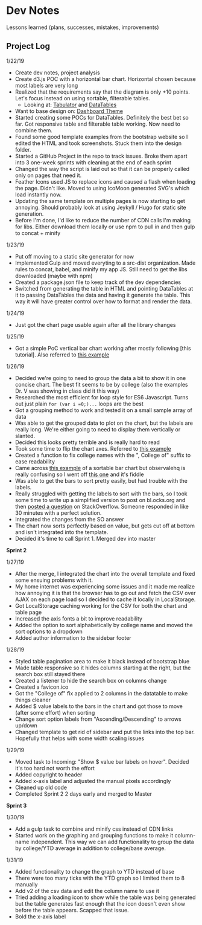 # Dev Notes
Lessons learned (plans, successes, mistakes, improvements)

## Project Log

1/22/19
* Create dev notes, project analysis
* Create d3.js POC with a horizontal bar chart. Horizontal chosen because most labels are very long
* Realized that the requirements say that the diagram is only +10 points. Let's focus instead on using sortable, filterable tables.
  * Looking at: [Tabulator](http://tabulator.info/examples/4.1?#filter-header) and [DataTables](https://datatables.net/extensions/fixedheader/examples/options/columnFiltering.html)
* Want to base design on: [Dashboard Theme](https://bootstrap-themes.github.io/dashboard/index.html)
* Started creating some POCs for DataTables. Definitely the best bet so far. Got responsive table and filterable table working. Now need to combine them.
* Found some good template examples from the bootstrap website so I edited the HTML and took screenshots. Stuck them into the design folder.
* Started a GitHub Project in the repo to track issues. Broke them apart into 3 one-week sprints with cleaning at the end of each sprint
* Changed the way the script is laid out so that it can be properly called only on pages that need it.
* Feather Icons used JS to replace icons and caused a flash when loading the page. Didn't like. Moved to using IcoMoon generated SVG's which load instantly now.
* Updating the same template on multiple pages is now starting to get annoying. Should probably look at using Jeykyll / Hugo for static site generation.
* Before I'm done, I'd like to reduce the number of CDN calls I'm making for libs. Either download them locally or use npm to pull in and then gulp to concat + minify

1/23/19
* Put off moving to a static site generator for now
* Implemented Gulp and moved everyting to a src-dist organization. Made rules to concat, babel, and minify my app JS. Still need to get the libs downloaded (maybe with npm) 
* Created a package.json file to keep track of the dev dependencies
* Switched from generating the table in HTML and pointing DataTables at it to passing DataTables the data and having it generate the table. This way it will have greater control over how to format and render the data.

1/24/19
* Just got the chart page usable again after all the library changes

1/25/19
* Got a simple PoC vertical bar chart working after mostly following [this tutorial]. Also referred to [this example](http://bl.ocks.org/d3noob/8952219)

1/26/19
* Decided we're going to need to group the data a bit to show it in one concise chart. The best fit seems to be by college (also the examples Dr. V was showing in class did it this way)
* Researched the most efficient for loop style for ES6 Javascript. Turns out just plain `for (var i =0;)...` loops are the best
* Got a grouping method to work and tested it on a small sample array of data
* Was able to get the grouped data to plot on the chart, but the labels are really long. We're either going to need to display them vertically or slanted.
* Decided this looks pretty terrible and is really hard to read
* Took some time to flip the chart axes. Referred to [this example](http://bl.ocks.org/kiranml1/6872226)
* Created a function to fix college names with the ", College of" suffix to ease readability
* Came across [this example](https://beta.observablehq.com/@mbostock/d3-sortable-bar-chart) of a sortable bar chart but observalehq is really confusing so I went off [this one](https://stackoverflow.com/a/46208867/2307994) and it's fiddle
* Was able to get the bars to sort pretty easily, but had trouble with the labels.
* Really struggled with getting the labels to sort with the bars, so I took some time to write up a simplified version to post on bl.ocks.org and then [posted a question](https://stackoverflow.com/questions/54389499/how-to-move-tick-labels-in-horizontal-bar-chart) on StackOverflow. Someone responded in like 30 minutes with a perfect solution. 
* Integrated the changes from the SO answer
* The chart now sorts perfectly based on value, but gets cut off at bottom and isn't integrated into the template.
* Decided it's time to call Sprint 1. Merged dev into master

**Sprint 2**

1/27/19

* After the merge, I integrated the chart into the overall template and fixed some ensuing problems with it.
* My home internet was experiencing some issues and it made me realize how annoying it is that the browser has to go out and fetch the CSV over AJAX on each page load so I decided to cache it locally in LocalStorage.
* Got LocalStorage caching working for the CSV for both the chart and table page
* Increased the axis fonts a bit to improve readability 
* Added the option to sort alphabetically by college name and moved the sort options to a dropdown
* Added author information to the sidebar footer

1/28/19

* Styled table pagination area to make it black instead of bootstrap blue
* Made table responsive so it hides columns starting at the right, but the search box still stayed there
* Created a listener to hide the search box on columns change
* Created a favicon.ico
* Got the "College of" fix applied to 2 columns in the datatable to make things cleaner
* Added $ value labels to the bars in the chart and got those to move (after some effort) when sorting
* Change sort option labels from "Ascending/Descending" to arrows up/down
* Changed template to get rid of sidebar and put the links into the top bar. Hopefully that helps with some width scaling issues

1/29/19
* Moved task to Incoming: "Show $ value bar labels on hover". Decided it's too hard not worth the effort
* Added copyright to header
* Added x-axis label and adjusted the manual pixels accordingly
* Cleaned up old code
* Completed Sprint 2 2 days early and merged to Master

**Sprint 3**

1/30/19
* Add a gulp task to combine and minify css instead of CDN links
* Started work on the graphing and grouping functions to make it column-name independent. This way we can add functionality to group the data by college/YTD average in addition to college/base average. 

1/31/19
* Added functionality to change the graph to YTD instead of base
* There were too many ticks with the YTD graph so I limited them to 8 manually
* Add v2 of the csv data and edit the column name to use it
* Tried adding a loading icon to show while the table was being generated but the table generates fast enough that the icon doesn't even show before the table appears. Scapped that issue.
* Bold the x-axis label


